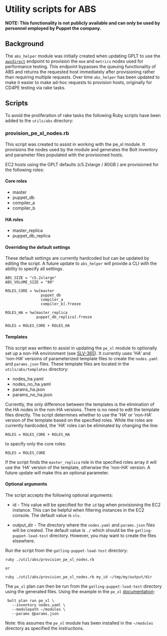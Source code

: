 # Utility scripts for ABS

**NOTE: This functionality is not publicly available and can only be used by
personnel employed by Puppet the company.**

## Background
The `abs_helper` module was initially created when updating GPLT to use the [`awsdirect`](https://github.com/puppetlabs/always-be-scheduling#apiv2awsdirect)
endpoint to provision the `mom` and `metrics` nodes used for performance testing.
This endpoint bypasses the queuing functionality of ABS and returns the requested host immediately after provisioning rather than requiring multiple requests.
Over time `abs_helper` has been updated to make it easier to make ad-hoc requests to provision hosts, originally for CD4PE testing via rake tasks.

## Scripts
To avoid the proliferation of rake tasks the following Ruby scripts have been added to the `utils/abs` directory:

### provision_pe_xl_nodes.rb
This script was created to assist in working with the pe_xl module.
It provisions the nodes used by the module and generates the Bolt inventory and parameter files populated with the provisioned hosts.

EC2 hosts using the GPLT defaults (c5.2xlarge / 80GB ) are provisioned for the following roles:

#### Core roles
* master
* puppet_db
* compiler_a
* compiler_b

#### HA roles
* master_replica
* puppet_db_replica

#### Overriding the default settings
These default settings are currently hardcoded but can be updated by editing the script.
A future update to `abs_helper` will provide a CLI with the ability to specify all settings.

```
ABS_SIZE = "c5.2xlarge"
ABS_VOLUME_SIZE = "80"

ROLES_CORE = %w[master
                puppet_db
                compiler_a
                compiler_b].freeze

ROLES_HA = %w[master_replica
              puppet_db_replica].freeze

ROLES = ROLES_CORE + ROLES_HA
```

#### Templates
This script was written to assist in updating the `pe_xl` module to optionally set up a non-HA environment (see [SLV-365](https://tickets.puppetlabs.com/browse/SLV-365)).
It currently uses 'HA' and 'non-HA' versions of parameterized template files to create the `nodes.yaml` and `params.json` files.
These template files are located in the `utils/abs/templates` directory:
* nodes_ha.yaml
* nodes_no_ha.yaml
* params_ha.json
* params_no_ha.json

Currently, the only difference between the templates is the elimination of the HA nodes in the non-HA versions.
There is no need to edit the template files directly.
The script determines whether to use the 'HA' or 'non-HA' version of the template based on the specified roles.
While the roles are currently hardcoded, the 'HA' roles can be eliminated by changing the line:
```
ROLES = ROLES_CORE + ROLES_HA
```

to specify only the core roles:

```
ROLES = ROLES_CORE
```

If the script finds the `master_replica` role in the specified roles array it will use the 'HA' version of the template, otherwise the 'non-HA' version.
A future update will make this an optional parameter.

#### Optional arguments
The script accepts the following optional arguments:
* id - This value will be specified for the `id` tag when provisioning the EC2 instance.
This can be helpful when filtering instances in the EC2 console.
The default value is `slv`.

* output_dir - The directory where the `nodes.yaml` and `params.json` files will be created.
The default value is `./` which should be the `gatling-puppet-load-test` directory.
However, you may want to create the files elsewhere.

Run the script from the `gatling-puppet-load-test` directory:
```
ruby ./util/abs/provision_pe_xl_nodes.rb

or

ruby ./util/abs/provision_pe_xl_nodes.rb my_id ~/tmp/my/output/dir
```

The `pe_xl` plan can then be run from the `gatling-puppet-load-test` directory using the generated files.
Using the example in the `pe_xl` [documentation](https://github.com/reidmv/reidmv-pe_xl/blob/master/documentation/basic_usage.md#basic-usage-instructions):
```
 bolt plan run pe_xl \
   --inventory nodes.yaml \
   --modulepath ~/modules \
   --params @params.json
```

Note: this assumes the `pe_xl` module has been installed in the `~/modules` directory as specified the instructions.
